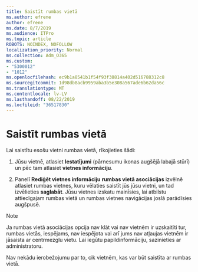 ```yaml
---
title: Saistīt rumbas vietā
ms.author: efrene
author: efrene
ms.date: 8/7/2019
ms.audience: ITPro
ms.topic: article
ROBOTS: NOINDEX, NOFOLLOW
localization_priority: Normal
ms.collection: Adm_O365
ms.custom:
- "5300012"
- "1012"
ms.openlocfilehash: ec9b1a8541b1f54f93f38814a402d516788312c8
ms.sourcegitcommit: 1d98db8acb9959aba3b5e308a567ade6b62da56c
ms.translationtype: MT
ms.contentlocale: lv-LV
ms.lasthandoff: 08/22/2019
ms.locfileid: "36517830"
---
```

# <a name="associate-a-hub-site"></a>Saistīt rumbas vietā

Lai saistītu esošu vietni rumbas vietā, rīkojieties šādi:
  
1. Jūsu vietnē, atlasiet **Iestatījumi** (pārnesumu ikonas augšējā labajā stūrī) un pēc tam atlasiet **vietnes informāciju**.

2. Panelī **Rediģēt vietnes informāciju** **rumbas vietā asociācijas** izvēlnē atlasiet rumbas vietnes, kuru vēlaties saistīt jūs jūsu vietni, un tad izvēlieties **saglabāt**. Jūsu vietnes izskatu mainīsies, lai atbilstu attiecīgajam rumbas vietā un rumbas vietnes navigācijas joslā parādīsies augšpusē.

 > [!Note]
>Ja rumbas vietā asociācijas opcija nav klāt vai nav vietnēm ir uzskaitīti tur, rumbas vietās, iespējams, nav iespējota vai arī jums nav atļaujas vietnēm ir jāsaista ar centrmezglu vietu. Lai iegūtu papildinformāciju, sazinieties ar administratoru.
>
>Nav nekādu ierobežojumu par to, cik vietnēm, kas var būt saistīta ar rumbas vietā.
  